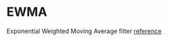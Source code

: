 # EWMA
Exponential Weighted Moving Average filter [reference](https://dev.intelrealsense.com/docs/depth-post-processing)
